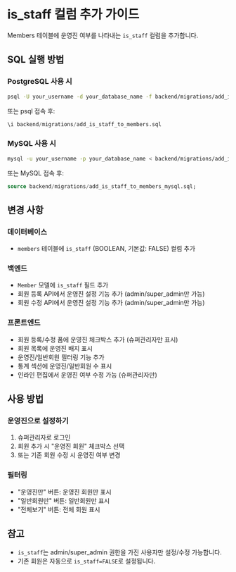 # is_staff 컬럼 추가 가이드

Members 테이블에 운영진 여부를 나타내는 `is_staff` 컬럼을 추가합니다.

## SQL 실행 방법

### PostgreSQL 사용 시

```bash
psql -U your_username -d your_database_name -f backend/migrations/add_is_staff_to_members.sql
```

또는 psql 접속 후:

```sql
\i backend/migrations/add_is_staff_to_members.sql
```

### MySQL 사용 시

```bash
mysql -u your_username -p your_database_name < backend/migrations/add_is_staff_to_members_mysql.sql
```

또는 MySQL 접속 후:

```sql
source backend/migrations/add_is_staff_to_members_mysql.sql;
```

## 변경 사항

### 데이터베이스

- `members` 테이블에 `is_staff` (BOOLEAN, 기본값: FALSE) 컬럼 추가

### 백엔드

- `Member` 모델에 `is_staff` 필드 추가
- 회원 등록 API에서 운영진 설정 기능 추가 (admin/super_admin만 가능)
- 회원 수정 API에서 운영진 설정 기능 추가 (admin/super_admin만 가능)

### 프론트엔드

- 회원 등록/수정 폼에 운영진 체크박스 추가 (슈퍼관리자만 표시)
- 회원 목록에 운영진 배지 표시
- 운영진/일반회원 필터링 기능 추가
- 통계 섹션에 운영진/일반회원 수 표시
- 인라인 편집에서 운영진 여부 수정 가능 (슈퍼관리자만)

## 사용 방법

### 운영진으로 설정하기

1. 슈퍼관리자로 로그인
2. 회원 추가 시 "운영진 회원" 체크박스 선택
3. 또는 기존 회원 수정 시 운영진 여부 변경

### 필터링

- "운영진만" 버튼: 운영진 회원만 표시
- "일반회원만" 버튼: 일반회원만 표시
- "전체보기" 버튼: 전체 회원 표시

## 참고

- `is_staff`는 admin/super_admin 권한을 가진 사용자만 설정/수정 가능합니다.
- 기존 회원은 자동으로 `is_staff=FALSE`로 설정됩니다.
